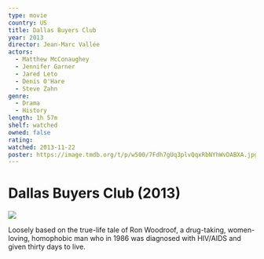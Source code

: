 ```yaml
---
type: movie
country: US
title: Dallas Buyers Club
year: 2013
director: Jean-Marc Vallée
actors:
  - Matthew McConaughey
  - Jennifer Garner
  - Jared Leto
  - Denis O'Hare
  - Steve Zahn
genre:
  - Drama
  - History
length: 1h 57m
shelf: watched
owned: false
rating:
watched: 2013-11-22
poster: https://image.tmdb.org/t/p/w500/7Fdh7gUq3plvQqxRbNYhWvDABXA.jpg
---
```


# Dallas Buyers Club (2013)

![](https://image.tmdb.org/t/p/w500/7Fdh7gUq3plvQqxRbNYhWvDABXA.jpg)

Loosely based on the true-life tale of Ron Woodroof, a drug-taking, women-loving, homophobic man who in 1986 was diagnosed with HIV/AIDS and given thirty days to live.